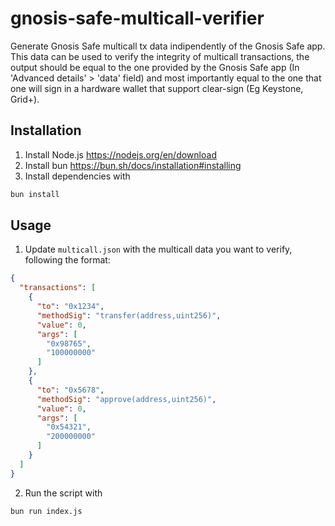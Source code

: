 # gnosis-safe-multicall-verifier

Generate Gnosis Safe multicall tx data indipendently of the Gnosis Safe app.
This data can be used to verify the integrity of multicall transactions, the output should be equal to the one provided 
by the Gnosis Safe app (In 'Advanced details' > 'data' field) and most importantly equal to the one that one will sign in a hardware wallet that support clear-sign (Eg Keystone, Grid+).

## Installation
1. Install Node.js https://nodejs.org/en/download
2. Install bun https://bun.sh/docs/installation#installing
3. Install dependencies with
```bash
bun install
```

## Usage
1. Update `multicall.json` with the multicall data you want to verify, following the format:
```json
{
  "transactions": [
    {
      "to": "0x1234",
      "methodSig": "transfer(address,uint256)",
      "value": 0,
      "args": [
        "0x98765",
        "100000000"
      ]
    },
    {
      "to": "0x5678",
      "methodSig": "approve(address,uint256)",
      "value": 0,
      "args": [
        "0x54321",
        "200000000"
      ]
    }
  ]
}
```

2. Run the script with
```bash
bun run index.js
```